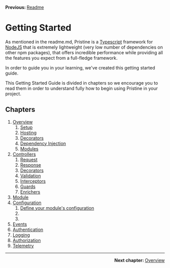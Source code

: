 <p>
   <strong>Previous: </strong> <a href="../../README.md">Readme</a>
</p>

# Getting Started

As mentioned in the readme.md, Pristine is a [Typescript](https://www.typescriptlang.org) framework for [NodeJS](https://nodejs.org/en/) that is
extremely lightweight (very low number of dependencies on other npm packages), that offers incredible performance while
providing all the features you expect from a full-fledge framework.

In order to guide you in your learning, we've created this getting started guide.

This Getting Started Guide is divided in chapters so we encourage you to read them in order to understand fully how to
begin using Pristine in your project.

## Chapters

1. [Overview](01-overview/00.index.md)
    1. [Setup](01-overview/01.setup.md)
    2. [Hosting](01-overview/02.hosting.md)
    3. [Decorators](01-overview/03.decorators.md)
    4. [Dependency Injection](01-overview/04.dependency-injection.md)
    5. [Modules](01-overview/05.modules.md)
2. [Controllers](02-controllers/00.index.md)
    1. [Request](02-controllers/02.request.md)
    2. [Response](02-controllers/03.response.md)
    3. [Decorators](02-controllers/04.decorators.md)
    4. [Validation](02-controllers/05.validation.md)
    5. [Interceptors](02-controllers/06.interceptors.md)
    6. [Guards](02-controllers/07.guards.md)
    7. [Enrichers](02-controllers/08.enrichers.md)
3. [Module](docs/getting-started/04-configuration/00.index.md)
4. [Configuration](docs/getting-started/04-configuration/00.index.md)
    1. [Define your module's configuration](docs/getting-started/04-configuration/)
    2. [](docs/getting-started/04-configuration/)
    3. [](docs/getting-started/04-configuration/)
5. [Events](docs/getting-started/05-events/00.index.md)
6. [Authentication](docs/getting-started/06-authentication/00.index.md)
7. [Logging](docs/getting-started/07-logging/00.index.md)
8. [Authorization](docs/getting-started/08-authorization/00.index.md)
9. [Telemetry](docs/getting-started/09-telemetry/00.index.md)

---

<p align="right">
   <strong>Next chapter: </strong> <a href="01-overview/00.index.md">Overview</a>
</p>
